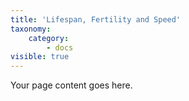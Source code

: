 ```yaml
---
title: 'Lifespan, Fertility and Speed'
taxonomy:
    category:
        - docs
visible: true
---
```


Your page content goes here.